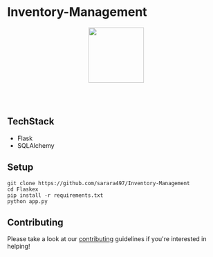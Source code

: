 # Inventory-Management
<p align="center"><img src="https://raw.githubusercontent.com/anfederico/Flaskex/master/media/flaskex-logo.png" width="128px"><p>

<br><br>
## TechStack
- Flask
- SQLAlchemy

## Setup
``` 
git clone https://github.com/sarara497/Inventory-Management
cd Flaskex
pip install -r requirements.txt
python app.py
```

## Contributing
Please take a look at our [contributing](https://github.com/sarara497/Inventory-Management) guidelines if you're interested in helping!
